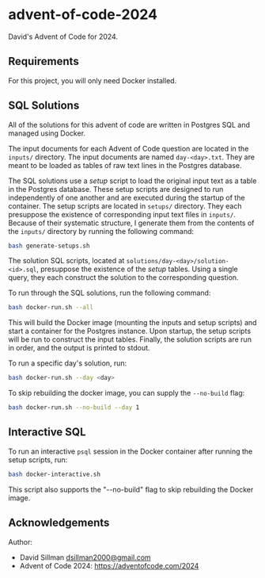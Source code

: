 # advent-of-code-2024

David's Advent of Code for 2024.

## Requirements

For this project, you will only need Docker installed.

## SQL Solutions

All of the solutions for this advent of code are written in Postgres SQL and managed using Docker.

The input documents for each Advent of Code question are located in the `inputs/` directory. The input documents are named `day-<day>.txt`. They are meant to be loaded as tables of raw text lines in the Postgres database.

The SQL solutions use a _setup_ script to load the original input text as a table in the Postgres database. These setup scripts are designed to run independently of one another and are executed during the startup of the container. The setup scripts are located in `setups/` directory. They each presuppose the existence of corresponding input text files in `inputs/`. Because of their systematic structure, I generate them from the contents of the `inputs/` directory by running the following command:

```bash
bash generate-setups.sh
```

The solution SQL scripts, located at `solutions/day-<day>/solution-<id>.sql`, presuppose the existence of the _setup_ tables. Using a single query, they each construct the solution to the corresponding question.

To run through the SQL solutions, run the following command:

```bash
bash docker-run.sh --all
```

This will build the Docker image (mounting the inputs and setup scripts) and start a container for the Postgres instance. Upon startup, the setup scripts will be run to construct the input tables. Finally, the solution scripts are run in order, and the output is printed to stdout.

To run a specific day's solution, run:

```bash
bash docker-run.sh --day <day>
```

To skip rebuilding the docker image, you can supply the `--no-build` flag:

```bash
bash docker-run.sh --no-build --day 1
```

## Interactive SQL

To run an interactive `psql` session in the Docker container after running the setup scripts, run:

```bash
bash docker-interactive.sh
```

This script also supports the "--no-build" flag to skip rebuilding the Docker image.

## Acknowledgements

Author:

- David Sillman <dsillman2000@gmail.com>
- Advent of Code 2024: https://adventofcode.com/2024
